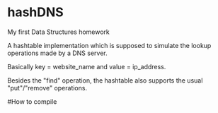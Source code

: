 # hashDNS
My first Data Structures homework

A hashtable implementation which is supposed to simulate the lookup operations made by a DNS server. 

Basically key = website_name and value = ip_address.

Besides the "find" operation, the hashtable also supports the usual "put"/"remove" operations.

#How to compile





